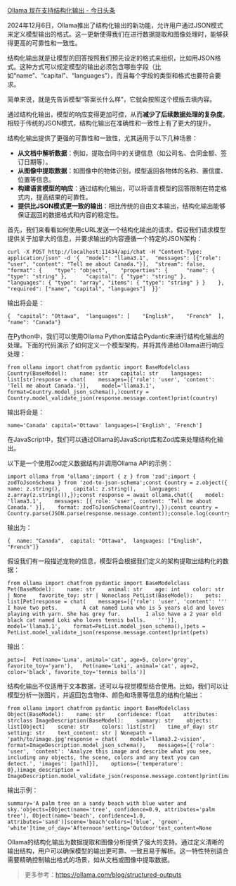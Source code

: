 [Ollama 现在支持结构化输出 - 今日头条](https://www.toutiao.com/article/7445551705720144393/?log_from=dbabb820c3953_1735128796774) 

 2024年12月6日，Ollama推出了结构化输出的新功能，允许用户通过JSON模式来定义模型输出的格式。这一更新使得我们在进行数据提取和图像处理时，能够获得更高的可靠性和一致性。

结构化输出就是让模型的回答按照我们预先设定的格式来组织，比如用JSON格式。这种方式可以规定模型的输出必须包含哪些字段（比如“name”、“capital”、“languages”），而且每个字段的类型和格式也要符合要求。

简单来说，就是先告诉模型“答案长什么样”，它就会按照这个模版去填内容。

通过结构化输出，模型的响应变得更加可控，从而**减少了后续数据处理的复杂度**。相较于传统的JSON模式，结构化输出在准确性和一致性上有了更大的提升。

结构化输出提供了更强的可靠性和一致性，尤其适用于以下几种场景：

*   **从文档中解析数据**：例如，提取合同中的关键信息（如公司名、合同金额、签订日期等）。
*   **从图像中提取数据**：如图像中的物体识别，模型返回各物体的名称、置信度、位置等信息。
*   **构建语言模型的响应**：通过结构化输出，可以将语言模型的回答限制在特定格式内，提高结果的可靠性。
*   **提供比JSON模式更一致的输出**：相比传统的自由文本输出，结构化输出能够保证返回的数据格式和内容的稳定性。

首先，我们来看看如何使用cURL发送一个结构化输出的请求。假设我们请求模型提供关于加拿大的信息，并要求输出的内容遵循一个特定的JSON架构：

```
curl -X POST http://localhost:11434/api/chat -H "Content-Type: application/json" -d '{  "model": "llama3.1",  "messages": [{"role": "user", "content": "Tell me about Canada."}],  "stream": false,  "format": {    "type": "object",    "properties": {      "name": { "type": "string" },      "capital": { "type": "string" },      "languages": { "type": "array", "items": { "type": "string" } }    },    "required": ["name", "capital", "languages"]  }}'
```

输出将会是：

```
{  "capital": "Ottawa",  "languages": [    "English",    "French"  ],  "name": "Canada"}
```

在Python中，我们可以使用Ollama Python库结合Pydantic来进行结构化输出的处理。下面的代码演示了如何定义一个模型架构，并将其传递给Ollama进行响应处理：

```
from ollama import chatfrom pydantic import BaseModelclass Country(BaseModel):    name: str    capital: str    languages: list[str]response = chat(    messages=[{'role': 'user', 'content': 'Tell me about Canada.'}],    model='llama3.1',    format=Country.model_json_schema(),)country = Country.model_validate_json(response.message.content)print(country)
```

输出将会是：

```
name='Canada' capital='Ottawa' languages=['English', 'French']
```

在JavaScript中，我们可以通过Ollama的JavaScript库和Zod库来处理结构化输出。

以下是一个使用Zod定义数据结构并调用Ollama API的示例：

```
import ollama from 'ollama';import { z } from 'zod';import { zodToJsonSchema } from 'zod-to-json-schema';const Country = z.object({    name: z.string(),    capital: z.string(),    languages: z.array(z.string()),});const response = await ollama.chat({    model: 'llama3.1',    messages: [{ role: 'user', content: 'Tell me about Canada.' }],    format: zodToJsonSchema(Country),});const country = Country.parse(JSON.parse(response.message.content));console.log(country);
```

输出为：

```
{  name: "Canada",  capital: "Ottawa",  languages: ["English", "French"]}
```

假设我们有一段描述宠物的信息，模型将会根据我们定义的架构提取出结构化的数据：

```
from ollama import chatfrom pydantic import BaseModelclass Pet(BaseModel):    name: str    animal: str    age: int    color: str | None    favorite_toy: str | Noneclass PetList(BaseModel):    pets: list[Pet]response = chat(    messages=[{'role': 'user', 'content': '''        I have two pets.        A cat named Luna who is 5 years old and loves playing with yarn. She has grey fur.        I also have a 2 year old black cat named Loki who loves tennis balls.    '''}],    model='llama3.1',    format=PetList.model_json_schema(),)pets = PetList.model_validate_json(response.message.content)print(pets)
```

输出：

```
pets=[  Pet(name='Luna', animal='cat', age=5, color='grey', favorite_toy='yarn'),   Pet(name='Loki', animal='cat', age=2, color='black', favorite_toy='tennis balls')]
```

结构化输出不仅适用于文本数据，还可以与视觉模型结合使用。比如，我们可以让模型分析一张图片，并返回包含物体、颜色和场景等信息的结构化输出：

```
from ollama import chatfrom pydantic import BaseModelclass Object(BaseModel):    name: str    confidence: float    attributes: strclass ImageDescription(BaseModel):    summary: str    objects: list[Object]    scene: str    colors: list[str]    time_of_day: str    setting: str    text_content: str | Nonepath = 'path/to/image.jpg'response = chat(    model='llama3.2-vision',    format=ImageDescription.model_json_schema(),    messages=[{'role': 'user', 'content': 'Analyze this image and describe what you see, including any objects, the scene, colors and any text you can detect.', 'images': [path]}],    options={'temperature': 0},)image_description = ImageDescription.model_validate_json(response.message.content)print(image_description)
```

输出示例：

```
summary='A palm tree on a sandy beach with blue water and sky.'objects=[Object(name='tree', confidence=0.9, attributes='palm tree'), Object(name='beach', confidence=1.0, attributes='sand')]scene='beach'colors=['blue', 'green', 'white']time_of_day='Afternoon'setting='Outdoor'text_content=None
```

Ollama的结构化输出为数据提取和图像分析提供了强大的支持。通过定义清晰的输出结构，用户可以确保模型的输出更可靠、一致且易于解析。这一特性特别适合需要精确控制输出格式的场景，如从文档或图像中提取数据。

> 更多参考：https://ollama.com/blog/structured-outputs